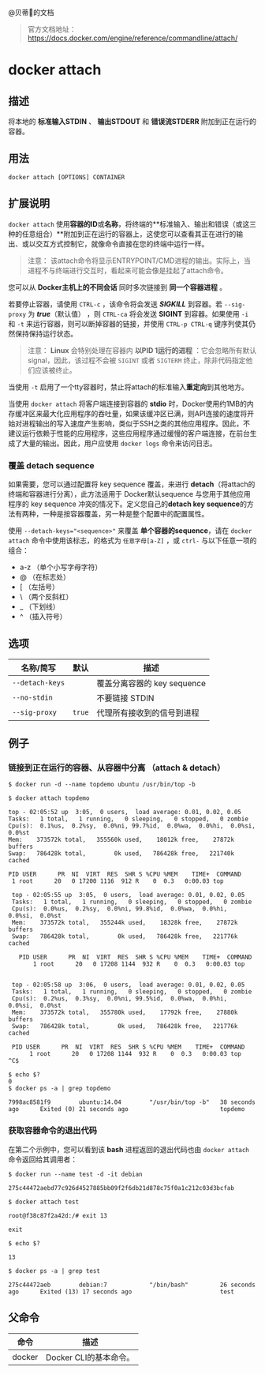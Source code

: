 @贝蒂:unicorn:的文档
> 官方文档地址：https://docs.docker.com/engine/reference/commandline/attach/

# docker attach

## **描述**

将本地的 **标准输入STDIN** 、 **输出STDOUT** 和 **错误流STDERR** 附加到正在运行的容器。

## **用法**

    docker attach [OPTIONS] CONTAINER

## **扩展说明**

 ```docker attach``` 使用**容器的ID**或**名称**，将终端的**标准输入、输出和错误（或这三种的任意组合）**附加到正在运行的容器上，这使您可以查看其正在进行的输出、或以交互方式控制它，就像命令直接在您的终端中运行一样。

> 注意： 该attach命令将显示ENTRYPOINT/CMD进程的输出。实际上，当进程不与终端进行交互时，看起来可能会像是挂起了attach命令。

您可以从 **Docker主机上的不同会话** 同时多次链接到 **同一个容器进程** 。

若要停止容器，请使用 ```CTRL-c``` ，该命令将会发送 ***SIGKILL*** 到容器。若 ```--sig-proxy``` 为 ***true***（默认值） ，则 ```CTRL-ca``` 将会发送 **SIGINT** 到容器。如果使用 ```-i``` 和 ```-t``` 来运行容器，则可以断掉容器的链接，并使用 ```CTRL-p CTRL-q``` 键序列使其仍然保持保持运行状态。

> 注意： **Linux** 会特别处理在容器内 **以PID 1运行的进程** ：它会忽略所有默认signal，因此，该过程不会被 ```SIGINT``` 或者 ```SIGTERM``` 终止，除非代码指定他们应该被终止。

当使用 ```-t``` 启用了一个tty容器时，禁止将attach的标准输入**重定向**到其他地方。

当使用 ```docker attach``` 将客户端连接到容器的 **stdio** 时，Docker使用约1MB的内存缓冲区来最大化应用程序的吞吐量，如果该缓冲区已满，则API连接的速度将开始对进程输出的写入速度产生影响，类似于SSH之类的其他应用程序。因此，不建议运行依赖于性能的应用程序，这些应用程序通过缓慢的客户端连接，在前台生成了大量的输出。因此，用户应使用 ```docker logs``` 命令来访问日志。

### **覆盖 detach sequence**

如果需要，您可以通过配置将 key sequence 覆盖，来进行 **detach**（将attach的终端和容器进行分离），此方法适用于 Docker默认sequence 与您用于其他应用程序的 key sequence 冲突的情况下。定义您自己的**detach key sequence**的方法有两种，一种是按容器覆盖，另一种是整个配置中的配置属性。

使用 ```--detach-keys="<sequence>"``` 来覆盖 **单个容器的sequence**，请在 ```docker attach``` 命令中使用该标志，<sequence>的格式为 ```任意字母[a-Z]``` ，或 ```ctrl-``` 与以下任意一项的组合：

* a-z （单个小写字母字符）
* @ （在标志处）
* [ （左括号）
* \\ （两个反斜杠）
* _ （下划线）
* ^ （插入符号）

## **选项**

名称/简写 | 默认 | 描述
----- | ----- | -----
```--detach-keys``` |  | 覆盖分离容器的 key sequence
```--no-stdin``` |  | 不要链接 STDIN
```--sig-proxy``` | ```true``` | 代理所有接收到的信号到进程

## **例子**

### **链接到正在运行的容器、从容器中分离 （attach & detach）**

    $ docker run -d --name topdemo ubuntu /usr/bin/top -b
    
    $ docker attach topdemo

    top - 02:05:52 up  3:05,  0 users,  load average: 0.01, 0.02, 0.05
    Tasks:   1 total,   1 running,   0 sleeping,   0 stopped,   0 zombie
    Cpu(s):  0.1%us,  0.2%sy,  0.0%ni, 99.7%id,  0.0%wa,  0.0%hi,  0.0%si,  0.0%st
    Mem:    373572k total,   355560k used,    18012k free,    27872k buffers
    Swap:   786428k total,        0k used,   786428k free,   221740k cached
    
    PID USER      PR  NI  VIRT  RES  SHR S %CPU %MEM    TIME+  COMMAND
     1 root      20   0 17200 1116  912 R    0  0.3   0:00.03 top
    
     top - 02:05:55 up  3:05,  0 users,  load average: 0.01, 0.02, 0.05
     Tasks:   1 total,   1 running,   0 sleeping,   0 stopped,   0 zombie
     Cpu(s):  0.0%us,  0.2%sy,  0.0%ni, 99.8%id,  0.0%wa,  0.0%hi,  0.0%si,  0.0%st
     Mem:    373572k total,   355244k used,    18328k free,    27872k buffers
     Swap:   786428k total,        0k used,   786428k free,   221776k cached
    
       PID USER      PR  NI  VIRT  RES  SHR S %CPU %MEM    TIME+  COMMAND
           1 root      20   0 17208 1144  932 R    0  0.3   0:00.03 top
    
    
     top - 02:05:58 up  3:06,  0 users,  load average: 0.01, 0.02, 0.05
     Tasks:   1 total,   1 running,   0 sleeping,   0 stopped,   0 zombie
     Cpu(s):  0.2%us,  0.3%sy,  0.0%ni, 99.5%id,  0.0%wa,  0.0%hi,  0.0%si,  0.0%st
     Mem:    373572k total,   355780k used,    17792k free,    27880k buffers
     Swap:   786428k total,        0k used,   786428k free,   221776k cached
    
     PID USER      PR  NI  VIRT  RES  SHR S %CPU %MEM    TIME+  COMMAND
          1 root      20   0 17208 1144  932 R    0  0.3   0:00.03 top
    ^C$
    
    $ echo $?
    0
    $ docker ps -a | grep topdemo
    
    7998ac8581f9        ubuntu:14.04        "/usr/bin/top -b"   38 seconds ago      Exited (0) 21 seconds ago                          topdemo

### **获取容器命令的退出代码**

在第二个示例中，您可以看到该 **bash** 进程返回的退出代码也由 ```docker attach``` 命令返回给其调用者：

    $ docker run --name test -d -it debian

    275c44472aebd77c926d4527885bb09f2f6db21d878c75f0a1c212c03d3bcfab

    $ docker attach test

    root@f38c87f2a42d:/# exit 13

    exit

    $ echo $?

    13

    $ docker ps -a | grep test

    275c44472aeb        debian:7            "/bin/bash"         26 seconds ago      Exited (13) 17 seconds ago                         test

## **父命令**

命令 | 描述
--- | ---
docker | Docker CLI的基本命令。
